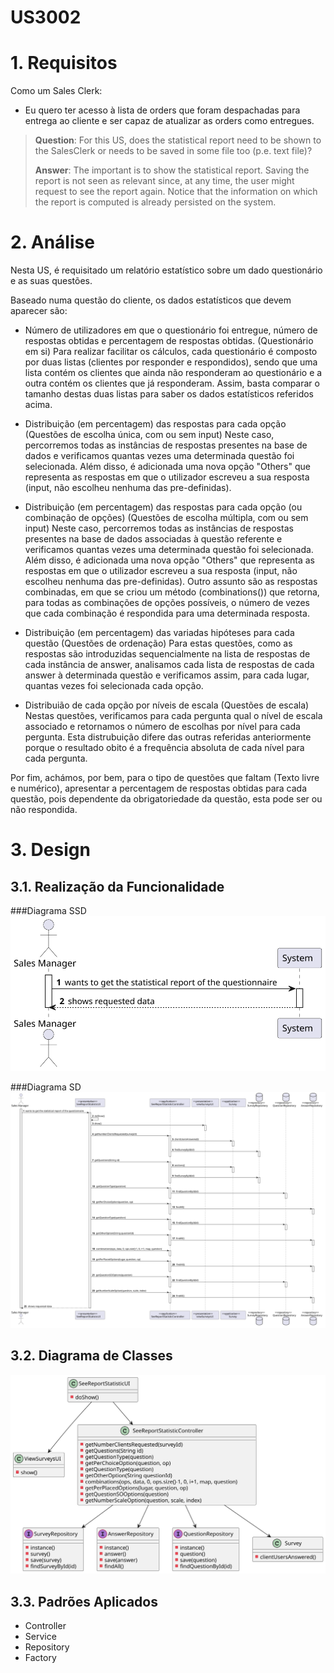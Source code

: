 US3002
=======================================


# 1. Requisitos

Como um Sales Clerk:
* Eu quero ter acesso à lista de orders que foram despachadas para entrega ao cliente e ser capaz de atualizar as orders como entregues.

> **Question**: For this US, does the statistical report need to be shown to the SalesClerk or needs to be saved in some file too (p.e. text file)?
>
> **Answer**: The important is to show the statistical report. Saving the report is not seen as relevant since, at any time, the user might request to see the report again. Notice that the information on which the report is computed is already persisted on the system.



# 2. Análise

Nesta US, é requisitado um relatório estatístico sobre um dado questionário e as suas questões.

Baseado numa questão do cliente, os dados estatísticos que devem aparecer são:
* Número de utilizadores em que o questionário foi entregue, número de respostas obtidas e percentagem de respostas obtidas. (Questionário em si)
  Para realizar facilitar os cálculos, cada questionário é composto por duas listas (clientes por responder e respondidos), sendo que uma lista contém os clientes que ainda não responderam ao questionário e a outra contém os clientes que já responderam. Assim, basta comparar o tamanho destas duas listas para saber os dados estatísticos referidos acima.

* Distribuição (em percentagem) das respostas para cada opção (Questões de escolha única, com ou sem input)
  Neste caso, percorremos todas as instâncias de respostas presentes na base de dados e verificamos quantas vezes uma determinada questão foi selecionada. Além disso, é adicionada uma nova opção "Others" que representa as respostas em que o utilizador escreveu a sua resposta (input, não escolheu nenhuma das pre-definidas).

* Distribuição (em percentagem) das respostas para cada opção (ou combinação de opções) (Questões de escolha múltipla, com ou sem input)
  Neste caso, percorremos todas as instâncias de respostas presentes na base de dados associadas à questão referente e verificamos quantas vezes uma determinada questão foi selecionada. Além disso, é adicionada uma nova opção "Others" que representa as respostas em que o utilizador escreveu a sua resposta (input, não escolheu nenhuma das pre-definidas).
  Outro assunto são as respostas combinadas, em que se criou um método (combinations()) que retorna, para todas as combinações de opções possíveis, o número de vezes que cada combinação é respondida para uma determinada resposta.

* Distribuição (em percentagem) das variadas hipóteses para cada questão (Questões de ordenação)
  Para estas questões, como as respostas são introduzidas sequencialmente na lista de respostas de cada instância de answer, analisamos cada lista de respostas de cada answer à determinada questão e verificamos assim, para cada lugar, quantas vezes foi selecionada cada opção.

* Distribuião de cada opção por níveis de escala (Questões de escala)
  Nestas questões, verificamos para cada pergunta qual o nível de escala associado e retornamos o número de escolhas por nível para cada pergunta. Esta distrubuição difere das outras referidas anteriormente porque o resultado obito é a frequência absoluta de cada nível para cada pergunta.

Por fim, achámos, por bem, para o tipo de questões que faltam (Texto livre e numérico), apresentar a percentagem de respostas obtidas para cada questão, pois dependente da obrigatoriedade da questão, esta pode ser ou não respondida.

# 3. Design

## 3.1. Realização da Funcionalidade

###Diagrama SSD
![USUS3002_SSD](US3002_SSD.svg)

###Diagrama SD
![USUS3002_SD](US3002_SD.svg)

## 3.2. Diagrama de Classes

![USUS3002_CD](US3002_CD.svg)

## 3.3. Padrões Aplicados

- Controller
- Service
- Repository
- Factory